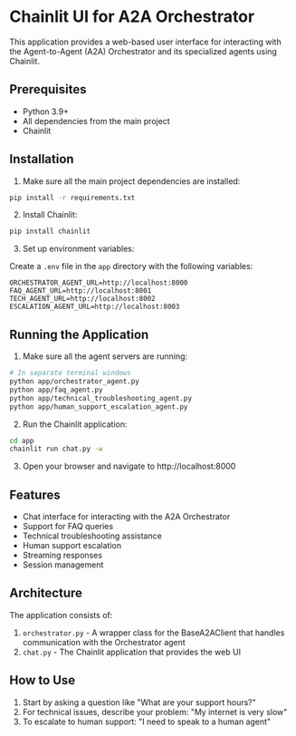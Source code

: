# Chainlit UI for A2A Orchestrator

This application provides a web-based user interface for interacting with the Agent-to-Agent (A2A) 
Orchestrator and its specialized agents using Chainlit.

## Prerequisites

- Python 3.9+
- All dependencies from the main project
- Chainlit

## Installation

1. Make sure all the main project dependencies are installed:

```bash
pip install -r requirements.txt
```

2. Install Chainlit:

```bash
pip install chainlit
```

3. Set up environment variables:

Create a `.env` file in the `app` directory with the following variables:

```
ORCHESTRATOR_AGENT_URL=http://localhost:8000
FAQ_AGENT_URL=http://localhost:8001
TECH_AGENT_URL=http://localhost:8002
ESCALATION_AGENT_URL=http://localhost:8003
```

## Running the Application

1. Make sure all the agent servers are running:

```bash
# In separate terminal windows
python app/orchestrator_agent.py
python app/faq_agent.py
python app/technical_troubleshooting_agent.py
python app/human_support_escalation_agent.py
```

2. Run the Chainlit application:

```bash
cd app
chainlit run chat.py -w
```

3. Open your browser and navigate to http://localhost:8000

## Features

- Chat interface for interacting with the A2A Orchestrator
- Support for FAQ queries
- Technical troubleshooting assistance
- Human support escalation
- Streaming responses
- Session management

## Architecture

The application consists of:

1. `orchestrator.py` - A wrapper class for the BaseA2AClient that handles communication with the Orchestrator agent
2. `chat.py` - The Chainlit application that provides the web UI

## How to Use

1. Start by asking a question like "What are your support hours?"
2. For technical issues, describe your problem: "My internet is very slow"
3. To escalate to human support: "I need to speak to a human agent"

